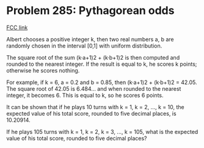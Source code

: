 # Problem 285: Pythagorean odds

[FCC link](https://www.freecodecamp.org/learn/coding-interview-prep/project-euler/problem-285-pythagorean-odds)

Albert chooses a positive integer k, then two real numbers a, b are randomly
chosen in the interval \[0,1\] with uniform distribution.

The square root of the sum (k·a+1)2 + (k·b+1)2 is then computed and rounded to
the nearest integer. If the result is equal to k, he scores k points; otherwise
he scores nothing.

For example, if k = 6, a = 0.2 and b = 0.85, then (k·a+1)2 + (k·b+1)2 = 42.05.
The square root of 42.05 is 6.484... and when rounded to the nearest integer, it
becomes 6. This is equal to k, so he scores 6 points.

It can be shown that if he plays 10 turns with k = 1, k = 2, ..., k = 10, the
expected value of his total score, rounded to five decimal places, is 10.20914.

If he plays 105 turns with k = 1, k = 2, k = 3, ..., k = 105, what is the
expected value of his total score, rounded to five decimal places?
